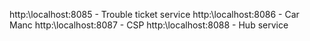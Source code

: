 http:\\localhost:8085  - Trouble ticket service
http:\\localhost:8086  - Car Manc
http:\\localhost:8087  - CSP
http:\\localhost:8088  - Hub service